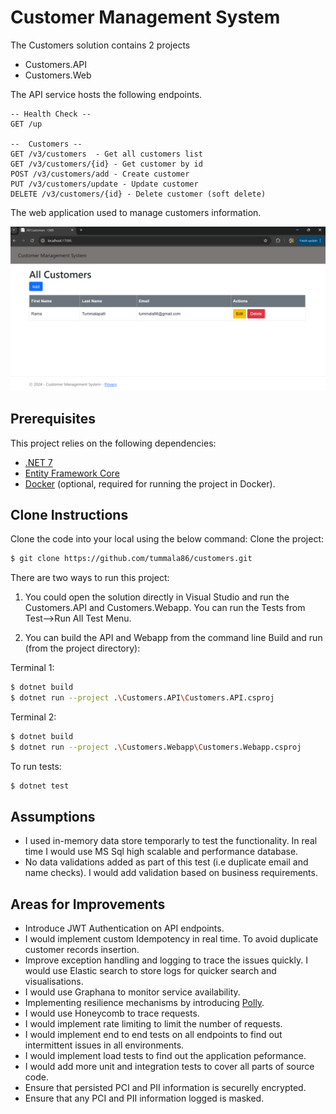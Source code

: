 ﻿# Customer Management System
The Customers solution contains 2 projects

- Customers.API
- Customers.Web

The API service hosts the following endpoints.

```
-- Health Check --
GET /up

--  Customers --
GET /v3/customers  - Get all customers list
GET /v3/customers/{id} - Get customer by id
POST /v3/customers/add - Create customer
PUT /v3/customers/update - Update customer
DELETE /v3/customers/{id} - Delete customer (soft delete)
```

The web application used to manage customers information.

![Customers View](image.png)


## Prerequisites

This project relies on the following dependencies:

* [.NET 7](https://dotnet.microsoft.com/en-us/download/dotnet/7.0)
* [Entity Framework Core](https://learn.microsoft.com/en-us/ef/core/providers/in-memory/?tabs=dotnet-core-cli)
* [Docker](https://www.docker.com/) (optional, required for running the project in Docker).

## Clone Instructions
Clone the code into your local using the below command:
Clone the project:
```sh
$ git clone https://github.com/tummala86/customers.git
```

There are two ways to run this project:
1. You could open the solution directly in Visual Studio and run the Customers.API and Customers.Webapp. You can run the Tests from Test-->Run All Test Menu.

2. You can build the API and Webapp from the command line
Build and run (from the project directory):

Terminal 1: 
```sh
$ dotnet build
$ dotnet run --project .\Customers.API\Customers.API.csproj
```

Terminal 2:
```sh
$ dotnet build
$ dotnet run --project .\Customers.Webapp\Customers.Webapp.csproj
```

To run tests:
```sh
$ dotnet test
```

## Assumptions

- I used in-memory data store temporarly to test the functionality. In real time I would use MS Sql high scalable and performance database.
- No data validations added as part of this test (i.e duplicate email and name checks). I would add validation based on business requirements.

## Areas for Improvements

- Introduce JWT Authentication on API endpoints.
- I would implement custom Idempotency in real time. To avoid duplicate customer records insertion.
- Improve exception handling and logging to trace the issues quickly. I would use Elastic search to store logs for quicker search and visualisations.
- I would use Graphana to monitor service availability.
- Implementing resilience mechanisms by introducing [Polly](https://github.com/App-vNext/Polly#polly).
- I would use Honeycomb to trace requests.
- I would implement rate limiting to limit the number of requests.
- I would implement end to end tests on all endpoints to find out intermittent issues in all environments.
- I would implement load tests to find out the application peformance.
- I would add more unit and integration tests to cover all parts of source code.
- Ensure that persisted PCI and PII information is securelly encrypted.
- Ensure that any PCI and PII information logged is masked.
